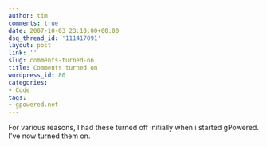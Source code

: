 ```yaml
---
author: tim
comments: true
date: 2007-10-03 23:10:00+00:00
dsq_thread_id: '111417091'
layout: post
link: ''
slug: comments-turned-on
title: Comments turned on
wordpress_id: 80
categories:
- Code
tags:
- gpowered.net
---
```


For various reasons, I had these turned off initially when i started gPowered.
I've now turned them on.

